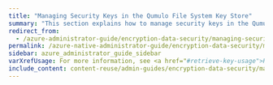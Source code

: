 ```yaml
---
title: "Managing Security Keys in the Qumulo File System Key Store"
summary: "This section explains how to manage security keys in the Qumulo file system key store by using the <code>qq</code> CLI."
redirect_from:
  - /azure-administrator-guide/encryption-data-security/managing-security-keys.html
permalink: /azure-native-administrator-guide/encryption-data-security/managing-security-keys.html
sidebar: azure_administrator_guide_sidebar
varXrefUsage: For more information, see <a href="#retrieve-key-usage">Retrieving Public Key Usage Information</a>.
include_content: content-reuse/admin-guides/encryption-data-security/managing-security-keys.md
---
```



